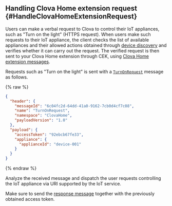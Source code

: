## Handling Clova Home extension request {#HandleClovaHomeExtensionRequest}

Users can make a verbal request to Clova to control their IoT appliances, such as "Turn on the light" (HTTPS request). When users make such requests to their IoT appliance, the client checks the list of available appliances and their allowed actions obtained through [device discovery](#ProvideDeviceDiscovery) and verifies whether it can carry out the request. The verified request is then sent to your Clova Home extension through CEK, using [Clova Home extension messages](/CEK/References/CEK_API.md#ClovaHomeExtMessage).

Requests such as "Turn on the light" is sent with a [`TurnOnRequest`](/CEK/References/ClovaHomeInterface/Control_Interfaces.md#TurnOnRequest) message as follows.

{% raw %}

```json
{
  "header": {
    "messageId": "6c04fc2d-64dd-41a0-9162-7cb0d4cf7c08",
    "name": "TurnOnRequest",
    "namespace": "ClovaHome",
    "payloadVersion": "1.0"
  },
  "payload": {
    "accessToken": "92ebcb67fe33",
    "appliance": {
      "applianceId": "device-001"
    }
  }
}
```

{% endraw %}

Analyze the received message and dispatch the user requests controlling the IoT appliance via URI supported by the IoT service.

Make sure to send the [response message](#ReturnClovaHomeExtensionResponse) together with the previously obtained access token.
